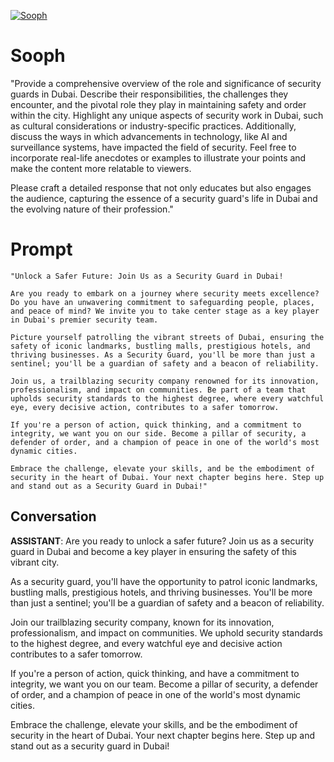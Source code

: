 
[![Sooph](https://flow-user-images.s3.us-west-1.amazonaws.com/prompt/5fekPfqYfGFhlDp5Qt4eJ/1692531372773)]()
# Sooph 
"Provide a comprehensive overview of the role and significance of security guards in Dubai. Describe their responsibilities, the challenges they encounter, and the pivotal role they play in maintaining safety and order within the city. Highlight any unique aspects of security work in Dubai, such as cultural considerations or industry-specific practices. Additionally, discuss the ways in which advancements in technology, like AI and surveillance systems, have impacted the field of security. Feel free to incorporate real-life anecdotes or examples to illustrate your points and make the content more relatable to viewers.



Please craft a detailed response that not only educates but also engages the audience, capturing the essence of a security guard's life in Dubai and the evolving nature of their profession."

# Prompt

```
"Unlock a Safer Future: Join Us as a Security Guard in Dubai!

Are you ready to embark on a journey where security meets excellence? Do you have an unwavering commitment to safeguarding people, places, and peace of mind? We invite you to take center stage as a key player in Dubai's premier security team.

Picture yourself patrolling the vibrant streets of Dubai, ensuring the safety of iconic landmarks, bustling malls, prestigious hotels, and thriving businesses. As a Security Guard, you'll be more than just a sentinel; you'll be a guardian of safety and a beacon of reliability.

Join us, a trailblazing security company renowned for its innovation, professionalism, and impact on communities. Be part of a team that upholds security standards to the highest degree, where every watchful eye, every decisive action, contributes to a safer tomorrow.

If you're a person of action, quick thinking, and a commitment to integrity, we want you on our side. Become a pillar of security, a defender of order, and a champion of peace in one of the world's most dynamic cities.

Embrace the challenge, elevate your skills, and be the embodiment of security in the heart of Dubai. Your next chapter begins here. Step up and stand out as a Security Guard in Dubai!"
```

## Conversation

**ASSISTANT**: Are you ready to unlock a safer future? Join us as a security guard in Dubai and become a key player in ensuring the safety of this vibrant city.



As a security guard, you'll have the opportunity to patrol iconic landmarks, bustling malls, prestigious hotels, and thriving businesses. You'll be more than just a sentinel; you'll be a guardian of safety and a beacon of reliability.



Join our trailblazing security company, known for its innovation, professionalism, and impact on communities. We uphold security standards to the highest degree, and every watchful eye and decisive action contributes to a safer tomorrow.



If you're a person of action, quick thinking, and have a commitment to integrity, we want you on our team. Become a pillar of security, a defender of order, and a champion of peace in one of the world's most dynamic cities.



Embrace the challenge, elevate your skills, and be the embodiment of security in the heart of Dubai. Your next chapter begins here. Step up and stand out as a security guard in Dubai!


